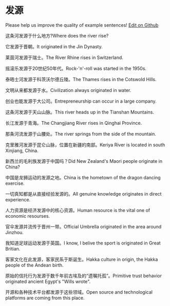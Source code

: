 # 发源

Please help us improve the quality of example sentences! [Edit on Github](https://github.com/jiyushe/jiyu-example-sentence-source/blob/main/chinese/fayuan_1.md)

<p><span class="chinese">这条河发源于什么地方?</span><span class="english">Where does the river rise?</span></p>

<p><span class="chinese">它发源于晋朝。</span><span class="english">It originated in the Jin Dynasty.</span></p>

<p><span class="chinese">莱茵河发源于瑞士。</span><span class="english">The River Rhine rises in Switzerland.</span></p>

<p><span class="chinese">摇滚乐发源于20世纪50年代。</span><span class="english">Rock-'n'-roll was started in the 1950s.</span></p>

<p><span class="chinese">泰晤士河发源于科茨沃尔德丘陵。</span><span class="english">The Thames rises in the Cotswold Hills.</span></p>

<p><span class="chinese">文明从来都发源于水。</span><span class="english">Civilization always originated in water.</span></p>

<p><span class="chinese">创业也能发源于大公司。</span><span class="english">Entrepreneurship can occur in a large company.</span></p>

<p><span class="chinese">这条河发源于天山山脉。</span><span class="english">This river heads up in the Tianshan Mountains.</span></p>

<p><span class="chinese">长江发源于青海。</span><span class="english">The Changjiang River rises in Qinghai Province.</span></p>

<p><span class="chinese">那条河流发源于山腰处。</span><span class="english">The river springs from the side of the mountain.</span></p>

<p><span class="chinese">克里雅河发源于昆仑山脉，位置在新疆的南部。</span><span class="english">Keriya River is located in south Xinjiang, China.</span></p>

<p><span class="chinese">新西兰的毛利族发源于中国吗？</span><span class="english">Did New Zealand's Maori people originate in China?</span></p>

<p><span class="chinese">中国是龙狮运动的发源之地。</span><span class="english">China is the hometown of the dragon dancing exercise.</span></p>

<p><span class="chinese">一切真知都是从直接经验发源的。</span><span class="english">All genuine knowledge originates in direct experience.</span></p>

<p><span class="chinese">人力资源是经济发源中的核心资源。</span><span class="english">Human resource is the vital one of economic resourses.</span></p>

<p><span class="chinese">官伞发源并流传于晋州一带。</span><span class="english">Official Umbrella originated in the area around Jinzhou.</span></p>

<p><span class="chinese">我知道足球运动发源于英国。</span><span class="english">I know, I belive the sport is originated in Great Britian.</span></p>

<p><span class="chinese">客家文化在此发源，客家民系于斯诞生。</span><span class="english">Hakka culture in origin, the Hakka people of the Andean birth.</span></p>

<p><span class="chinese">原始的信托行为发源于数千年前古埃及的“遗嘱托孤”。</span><span class="english">Primitive trust behavior originated ancient Egypt's "Wills wrote".</span></p>

<p><span class="chinese">开源和各种技术平台都发源于这些领域。</span><span class="english">Open source and technological platforms are coming from this place.</span></p>

